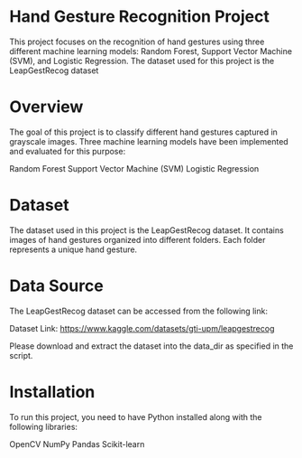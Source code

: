 # Hand Gesture Recognition Project
This project focuses on the recognition of hand gestures using three different machine learning models: Random Forest, Support Vector Machine (SVM), and Logistic Regression. The dataset used for this project is the LeapGestRecog dataset
# Overview
The goal of this project is to classify different hand gestures captured in grayscale images. Three machine learning models have been implemented and evaluated for this purpose:

Random Forest
Support Vector Machine (SVM)
Logistic Regression
# Dataset
The dataset used in this project is the LeapGestRecog dataset. It contains images of hand gestures organized into different folders. Each folder represents a unique hand gesture.
# Data Source
The LeapGestRecog dataset can be accessed from the following link:

Dataset Link: https://www.kaggle.com/datasets/gti-upm/leapgestrecog

Please download and extract the dataset into the data_dir as specified in the script.
# Installation
To run this project, you need to have Python installed along with the following libraries:

OpenCV
NumPy
Pandas
Scikit-learn
